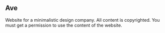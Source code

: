 Ave
-
Website for a minimalistic design company. All content is copyrighted. You must get a permission to use the content of the website.